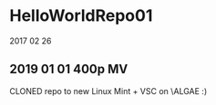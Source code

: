 # HelloWorldRepo01
2017 02 26

## 2019 01 01 400p MV

CLONED repo to new Linux Mint + VSC on \\ALGAE :)
